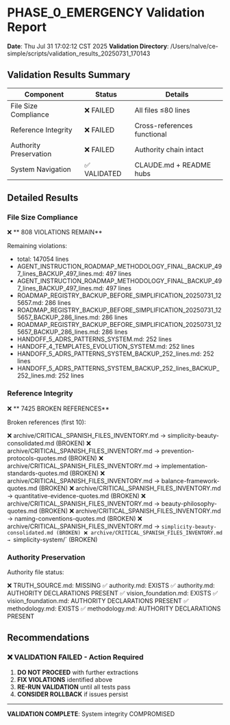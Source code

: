 # PHASE_0_EMERGENCY Validation Report

**Date**: Thu Jul 31 17:02:12 CST 2025
**Validation Directory**: /Users/nalve/ce-simple/scripts/validation_results_20250731_170143

## Validation Results Summary

| Component | Status | Details |
|-----------|--------|---------|
| File Size Compliance | ❌ FAILED | All files ≤80 lines |
| Reference Integrity | ❌ FAILED | Cross-references functional |
| Authority Preservation | ❌ FAILED | Authority chain intact |
| System Navigation | ✅ VALIDATED | CLAUDE.md + README hubs |

## Detailed Results

### File Size Compliance
❌ **     808 VIOLATIONS REMAIN**

Remaining violations:
- total: 147054 lines
- AGENT_INSTRUCTION_ROADMAP_METHODOLOGY_FINAL_BACKUP_497_lines_BACKUP_497_lines.md: 497 lines
- AGENT_INSTRUCTION_ROADMAP_METHODOLOGY_FINAL_BACKUP_497_lines_BACKUP_497_lines.md: 497 lines
- ROADMAP_REGISTRY_BACKUP_BEFORE_SIMPLIFICATION_20250731_125657.md: 286 lines
- ROADMAP_REGISTRY_BACKUP_BEFORE_SIMPLIFICATION_20250731_125657_BACKUP_286_lines.md: 286 lines
- ROADMAP_REGISTRY_BACKUP_BEFORE_SIMPLIFICATION_20250731_125657_BACKUP_286_lines.md: 286 lines
- HANDOFF_5_ADRS_PATTERNS_SYSTEM.md: 252 lines
- HANDOFF_4_TEMPLATES_EVOLUTION_SYSTEM.md: 252 lines
- HANDOFF_5_ADRS_PATTERNS_SYSTEM_BACKUP_252_lines.md: 252 lines
- HANDOFF_5_ADRS_PATTERNS_SYSTEM_BACKUP_252_lines_BACKUP_252_lines.md: 252 lines

### Reference Integrity
❌ **    7425 BROKEN REFERENCES**

Broken references (first 10):

❌ archive/CRITICAL_SPANISH_FILES_INVENTORY.md → simplicity-beauty-consolidated.md (BROKEN)
❌ archive/CRITICAL_SPANISH_FILES_INVENTORY.md → prevention-protocols-quotes.md (BROKEN)
❌ archive/CRITICAL_SPANISH_FILES_INVENTORY.md → implementation-standards-quotes.md (BROKEN)
❌ archive/CRITICAL_SPANISH_FILES_INVENTORY.md → balance-framework-quotes.md (BROKEN)
❌ archive/CRITICAL_SPANISH_FILES_INVENTORY.md → quantitative-evidence-quotes.md (BROKEN)
❌ archive/CRITICAL_SPANISH_FILES_INVENTORY.md → beauty-philosophy-quotes.md (BROKEN)
❌ archive/CRITICAL_SPANISH_FILES_INVENTORY.md → naming-conventions-quotes.md (BROKEN)
❌ archive/CRITICAL_SPANISH_FILES_INVENTORY.md → `simplicity-beauty-consolidated.md (BROKEN)
❌ archive/CRITICAL_SPANISH_FILES_INVENTORY.md → `simplicity-system/` (BROKEN)

### Authority Preservation
Authority file status:

❌ TRUTH_SOURCE.md: MISSING
✅ authority.md: EXISTS
✅ authority.md: AUTHORITY DECLARATIONS PRESENT
✅ vision_foundation.md: EXISTS
✅ vision_foundation.md: AUTHORITY DECLARATIONS PRESENT
✅ methodology.md: EXISTS
✅ methodology.md: AUTHORITY DECLARATIONS PRESENT

## Recommendations

### ❌ VALIDATION FAILED - Action Required
1. **DO NOT PROCEED** with further extractions
2. **FIX VIOLATIONS** identified above
3. **RE-RUN VALIDATION** until all tests pass
4. **CONSIDER ROLLBACK** if issues persist

---
**VALIDATION COMPLETE**: System integrity COMPROMISED
